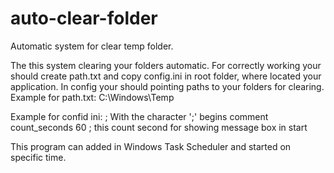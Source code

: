 # auto-clear-folder
Automatic system for clear temp folder.

The this system clearing your folders automatic.
For correctly working your should create path.txt and copy config.ini in root folder, where located your application.
In config your should pointing paths to your folders for clearing.
Example for path.txt:
C:\Windows\Temp

Example for confid ini:
; With the character ';' begins comment
count_seconds  60 ; this count second for showing message box in start

This program can added in Windows Task Scheduler and started on specific time.
